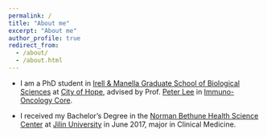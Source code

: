 ```yaml
---
permalink: /
title: "About me"
excerpt: "About me"
author_profile: true
redirect_from: 
  - /about/
  - /about.html
---
```

* I am a PhD student in [Irell & Manella Graduate School of Biological Sciences](https://www.cityofhope.org/education/irell-and-manella-graduate-school-of-biological-sciences) at [City of Hope](https://www.cityofhope.org/homepage), advised by Prof. [Peter Lee](https://www.cityofhope.org/people/lee-peter) in [Immuno-Oncology Core](https://www.cityofhope.org/research/shared-resources/immuno-oncology). 

* I received my Bachelor’s Degree in the [Norman Bethune Health Science Center](http://jdyxb.jlu.edu.cn/en/index.htm) at [Jilin University](https://global.jlu.edu.cn/) in June 2017, major in Clinical Medicine.
